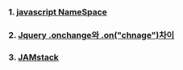### 1. [javascript NameSpace](https://github.com/ckdqja135/Typescript-restful-starter/blob/master/mdfile/2020-07-08/javascript%20NameSpace.md)
### 2. [Jquery .onchange와 .on("chnage")차이](https://github.com/ckdqja135/Typescript-restful-starter/blob/master/mdfile/2020-07-08/%5BjQuery%5D%EB%8F%99%EC%A0%81%20%ED%83%9C%EA%B7%B8%EC%97%90%20%EC%9D%B4%EB%B2%A4%ED%8A%B8%20%EB%B0%94%EC%9D%B8%EB%94%A9%ED%95%98%EA%B8%B0.md)
### 3. [JAMstack](https://github.com/ckdqja135/Typescript-restful-starter/blob/master/mdfile/2020-07-08/JAMstack.md)

